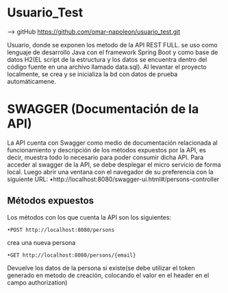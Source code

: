 # Usuario_Test 
--> gitHub https://github.com/omar-napoleon/usuario_test.git

Usuario, donde se exponen los metodo de la API REST FULL. se uso como lenguaje de desarrollo Java con el framework Spring Boot y como base de datos H2(EL script de la estructura y los datos se encuentra dentro del código fuente en una archivo llamado data.sql). Al levantar el proyecto localmente, se crea y se inicializa la bd con datos de prueba automáticamene.

# SWAGGER (Documentación de la API)
La API cuenta con Swagger como medio de documentación relacionada al funcionamiento y descripción de los métodos expuestos por la API, es decir, muestra todo lo necesario para poder consumir dicha API.
Para acceder al swagger de la API, se debe desplegar el micro servicio de forma local. Luego abrir una ventana con el navegador de su preferencia con la siguiente URL:
•http://localhost:8080/swagger-ui.html#/persons-controller

## Métodos expuestos
Los métodos con los que cuenta la API son los siguientes:

```
•POST http://localhost:8080/persons
``` 
crea una nueva persona

```
•GET http://localhost:8080/persons/{email} 
``` 
Devuelve los datos de la persona si existe(se debe utilizar el token generado en metodo de creación, colocando el valor en el header en el campo authorization)








